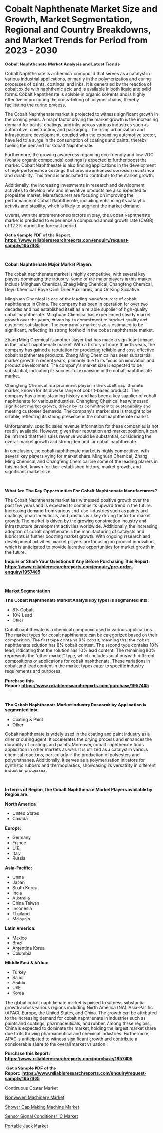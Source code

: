 <p><h1>Cobalt Naphthenate Market Size and Growth, Market Segmentation, Regional and Country Breakdowns, and Market Trends for Period from 2023 -  2030</h1></p><p><strong>Cobalt Naphthenate Market Analysis and Latest Trends</strong></p>
<p><p>Cobalt Naphthenate is a chemical compound that serves as a catalyst in various industrial applications, primarily in the polymerization and curing processes of paints, coatings, and inks. It is generated by the reaction of cobalt oxide with naphthenic acid and is available in both liquid and solid forms. Cobalt Naphthenate is soluble in organic solvents and is highly effective in promoting the cross-linking of polymer chains, thereby facilitating the curing process.</p><p>The Cobalt Naphthenate market is projected to witness significant growth in the coming years. A major factor driving the market growth is the increasing demand for paints, coatings, and inks across various industries such as automotive, construction, and packaging. The rising urbanization and infrastructure development, coupled with the expanding automotive sector, have led to a surge in the consumption of coatings and paints, thereby fueling the demand for Cobalt Naphthenate.</p><p>Furthermore, the growing awareness regarding eco-friendly and low-VOC (volatile organic compounds) coatings is expected to further boost the market. Cobalt Naphthenate is also finding applications in the development of high-performance coatings that provide enhanced corrosion resistance and durability. This trend is anticipated to contribute to the market growth.</p><p>Additionally, the increasing investments in research and development activities to develop new and innovative products are also expected to propel the market. Manufacturers are focusing on improving the performance of Cobalt Naphthenate, including enhancing its catalytic activity and stability, which is likely to augment the market demand.</p><p>Overall, with the aforementioned factors in play, the Cobalt Naphthenate market is predicted to experience a compound annual growth rate (CAGR) of 12.3% during the forecast period.</p></p>
<p><strong>Get a Sample PDF of the Report:&nbsp; <a href="https://www.reliableresearchreports.com/enquiry/request-sample/1957405">https://www.reliableresearchreports.com/enquiry/request-sample/1957405</a></strong></p>
<p>&nbsp;</p>
<p><strong>Cobalt Naphthenate Major Market Players</strong></p>
<p><p>The cobalt naphthenate market is highly competitive, with several key players dominating the industry. Some of the major players in this market include Minghuan Chemical, Zhang Ming Chemical, Changfeng Chemical, Deyu Chemical, Boye Qunli Drier Auxiliaries, and On King Siccative.</p><p>Minghuan Chemical is one of the leading manufacturers of cobalt naphthenate in China. The company has been in operation for over two decades and has established itself as a reliable supplier of high-quality cobalt naphthenate. Minghuan Chemical has experienced steady market growth over the years, driven by its commitment to product quality and customer satisfaction. The company's market size is estimated to be significant, reflecting its strong foothold in the cobalt naphthenate market.</p><p>Zhang Ming Chemical is another player that has made a significant impact in the cobalt naphthenate market. With a history of more than 15 years, the company has gained a reputation for producing reliable and cost-effective cobalt naphthenate products. Zhang Ming Chemical has seen substantial market growth in recent years, primarily due to its focus on innovation and product development. The company's market size is expected to be substantial, indicating its successful expansion in the cobalt naphthenate market.</p><p>Changfeng Chemical is a prominent player in the cobalt naphthenate market, known for its diverse range of cobalt-based products. The company has a long-standing history and has been a key supplier of cobalt naphthenate for various industries. Changfeng Chemical has witnessed significant market growth, driven by its commitment to sustainability and meeting customer demands. The company's market size is thought to be sizable, reflecting its strong presence in the cobalt naphthenate market.</p><p>Unfortunately, specific sales revenue information for these companies is not readily available. However, given their reputation and market position, it can be inferred that their sales revenue would be substantial, considering the overall market growth and strong demand for cobalt naphthenate.</p><p>In conclusion, the cobalt naphthenate market is highly competitive, with several key players vying for market share. Minghuan Chemical, Zhang Ming Chemical, and Changfeng Chemical are some of the leading players in this market, known for their established history, market growth, and significant market size.</p></p>
<p>&nbsp;</p>
<p><strong>What Are The Key Opportunities For Cobalt Naphthenate Manufacturers?</strong></p>
<p><p>The Cobalt Naphthenate market has witnessed positive growth over the past few years and is expected to continue its upward trend in the future. Increasing demand from various end-use industries such as paints and coatings, pharmaceuticals, and plastics is a key driving factor for market growth. The market is driven by the growing construction industry and infrastructure development activities worldwide. Additionally, the increasing adoption of cobalt naphthenate in the manufacturing of catalysts and lubricants is further boosting market growth. With ongoing research and development activities, market players are focusing on product innovation, which is anticipated to provide lucrative opportunities for market growth in the future.</p></p>
<p><strong>Inquire or Share Your Questions If Any Before Purchasing This Report: <a href="https://www.reliableresearchreports.com/enquiry/pre-order-enquiry/1957405">https://www.reliableresearchreports.com/enquiry/pre-order-enquiry/1957405</a></strong></p>
<p>&nbsp;</p>
<p><strong>Market Segmentation</strong></p>
<p><strong>The Cobalt Naphthenate Market Analysis by types is segmented into:</strong></p>
<p><ul><li>8% Cobalt</li><li>10% Lead</li><li>Other</li></ul></p>
<p><p>Cobalt naphthenate is a chemical compound used in various applications. The market types for cobalt naphthenate can be categorized based on their composition. The first type contains 8% cobalt, meaning that the cobalt naphthenate solution has 8% cobalt content. The second type contains 10% lead, indicating that the solution has 10% lead content. The remaining 80% represents the "other market" type, which includes solutions with different compositions or applications for cobalt naphthenate. These variations in cobalt and lead content in the market types cater to specific industry requirements and purposes.</p></p>
<p><strong>Purchase this Report:&nbsp;<a href="https://www.reliableresearchreports.com/purchase/1957405">https://www.reliableresearchreports.com/purchase/1957405</a></strong></p>
<p>&nbsp;</p>
<p><strong>The Cobalt Naphthenate Market Industry Research by Application is segmented into:</strong></p>
<p><ul><li>Coating & Paint</li><li>Other</li></ul></p>
<p><p>Cobalt naphthenate is widely used in the coating and paint industry as a drier or curing agent. It accelerates the drying process and enhances the durability of coatings and paints. Moreover, cobalt naphthenate finds application in other markets as well. It is utilized as a catalyst in various chemical reactions, particularly in the production of polyesters and polyurethanes. Additionally, it serves as a polymerization initiators for synthetic rubbers and thermoplastics, showcasing its versatility in different industrial processes.</p></p>
<p>&nbsp;</p>
<p><strong>In terms of Region, the Cobalt Naphthenate Market Players available by Region are:</strong></p>
<p>
    <p> <strong> North America: </strong>
        <ul>
            <li>United States</li>
            <li>Canada</li>
        </ul>
        </p> 
    <p> <strong> Europe: </strong>
        <ul>
            <li>Germany</li>
            <li>France</li>
            <li>U.K.</li>
            <li>Italy</li>
            <li>Russia</li>
        </ul>
        </p> 
    <p> <strong> Asia-Pacific: </strong>
        <ul>
            <li>China</li>
            <li>Japan</li>
            <li>South Korea</li>
            <li>India</li>
            <li>Australia</li>
            <li>China Taiwan</li>
            <li>Indonesia</li>
            <li>Thailand</li>
            <li>Malaysia</li>
        </ul>
        </p> 
    <p> <strong> Latin America: </strong>
        <ul>
            <li>Mexico</li>
            <li>Brazil</li>
            <li>Argentina Korea</li>
            <li>Colombia</li>
        </ul>
        </p> 
    <p> <strong> Middle East & Africa: </strong>
        <ul>
            <li>Turkey</li>
            <li>Saudi</li>
            <li>Arabia</li>
            <li>UAE</li>
            <li>Korea</li>
        </ul>
    </p>
    </p>
<p><p>The global cobalt naphthenate market is poised to witness substantial growth across various regions including North America (NA), Asia-Pacific (APAC), Europe, the United States, and China. The growth can be attributed to the increasing demand for cobalt naphthenate in industries such as paints and coatings, pharmaceuticals, and rubber. Among these regions, China is expected to dominate the market, holding the largest market share due to its thriving pharmaceutical and chemical industries. Furthermore, APAC is anticipated to witness significant growth and contribute a considerable share to the overall market valuation.</p></p>
<p><strong>Purchase this Report: <a href="https://www.reliableresearchreports.com/purchase/1957405">https://www.reliableresearchreports.com/purchase/1957405</a></strong></p>
<p>&nbsp;<strong>Get a Sample PDF of the Report:&nbsp;&nbsp;<a href="https://www.reliableresearchreports.com/enquiry/request-sample/1957405">https://www.reliableresearchreports.com/enquiry/request-sample/1957405</a></strong></p>
<p><strong></strong></p>
<p><p><a href="https://medium.com/@sigridrobel/continuous-coater-market-insights-into-market-cagr-market-trends-and-growth-strategies-5cd8d6de315a">Continuous Coater Market</a></p><p><a href="https://medium.com/@jackybrekke/nonwoven-machinery-market-insight-market-trends-growth-forecasted-from-2023-to-2030-829f89209ab9">Nonwoven Machinery Market</a></p><p><a href="https://medium.com/@deronwisoky1977/analyzing-shower-cap-making-machine-market-global-industry-perspective-and-forecast-2023-to-2030-1c12ea761e94">Shower Cap Making Machine Market</a></p><p><a href="https://medium.com/@anamariaagolli86/sensor-signal-conditioner-ic-market-size-and-market-trends-complete-industry-overview-2023-to-eb722e93e83f">Sensor Signal Conditioner IC Market</a></p><p><a href="https://medium.com/@taniawisozk2023/portable-jack-market-trends-and-market-analysis-forecasted-for-period-2023-2030-d000510ab8c4">Portable Jack Market</a></p></p>